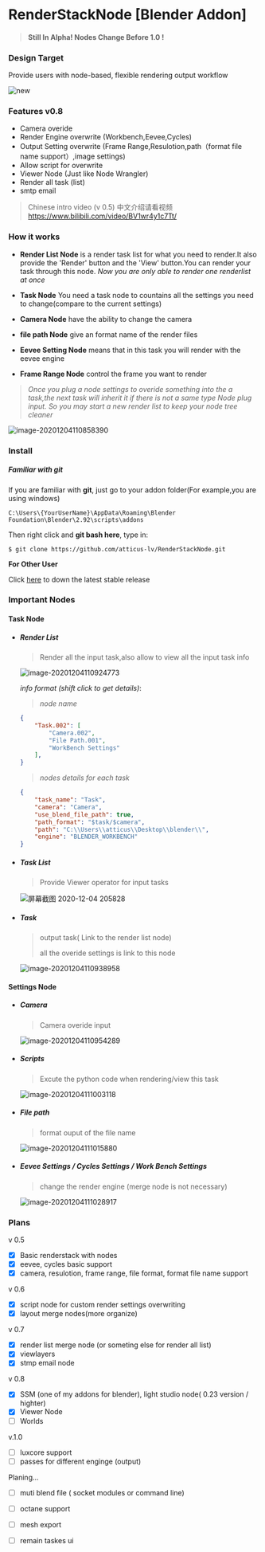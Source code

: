 

# RenderStackNode [Blender Addon]

> #### Still In Alpha! Nodes Change Before 1.0 !

### **Design Target**

Provide users with node-based, flexible rendering output workflow

![new](img/new.gif)



### Features v0.8

+ Camera overide
+ Render Engine overwrite (Workbench,Eevee,Cycles)
+ Output Setting overwrite (Frame Range,Resulotion,path（format file name support）,image settings)
+ Allow script for overwrite 
+ Viewer Node (Just like Node Wrangler)
+ Render all task (list)
+ smtp email 

> Chinese intro video (v 0.5) 中文介绍请看视频 https://www.bilibili.com/video/BV1wr4y1c7Tt/



### How it works

 + **Render List Node** is a render task list for what you need to render.It also  provide the 'Render' button and the 'View' button.You can render your task through this node. *Now you are only able to render one renderlist at once*

 + **Task Node** You need a task node to countains all the settings you need to change(compare to the current settings)
 + **Camera Node** have the ability to change the camera
 + **file path Node** give an format name of the render files
 + **Eevee Setting Node** means that in this task you will render with the eevee engine
 + **Frame Range Node** control the frame you want to render

> *Once you plug a node settings to overide something into the a task,the next task will inherit it if there is not a same type Node plug input. So you may start a new render list to keep your node tree cleaner*

![image-20201204110858390](./img/image-20201204110858390.png)



### Install

##### Familiar with **git**

If you are familiar with **git**, just go to your addon folder(For example,you are using windows)

`C:\Users\{YourUserName}\AppData\Roaming\Blender Foundation\Blender\2.92\scripts\addons`

Then right click and **git bash here**, type in:

`$ git clone https://github.com/atticus-lv/RenderStackNode.git`

**For Other User**

Click [here](https://github.com/atticus-lv/RenderStackNode/releases/tag/alpha) to down the latest stable release



### Important Nodes

#### Task Node

+ ##### Render List 

	> Render all the input task,also allow to view all the input task info
	
	![image-20201204110924773](./img/image-20201204110924773.png)
	
	*info format (shift click to get details)*:
	
	> *node name*
	
	```json
	{
	    "Task.002": [
	        "Camera.002",
	        "File Path.001",
	        "WorkBench Settings"
	    ],
	}
	```
	> *nodes details for each task*
	
	```json
	{
	    "task_name": "Task",
	    "camera": "Camera",
	    "use_blend_file_path": true,
	    "path_format": "$task/$camera",
	    "path": "C:\\Users\\atticus\\Desktop\\blender\\",
	    "engine": "BLENDER_WORKBENCH"
	}
	```
	
	
	
+ ##### Task List

    > Provide Viewer operator for input tasks

    ![屏幕截图 2020-12-04 205828](img/%E5%B1%8F%E5%B9%95%E6%88%AA%E5%9B%BE%202020-12-04%20205828.png)

+ ##### Task

    > output task( Link to the render list node)
    >
    > all the overide settings is link to this node 

    ![image-20201204110938958](./img/image-20201204110938958.png)

#### Settings Node

+ ##### Camera 

	> Camera overide input
	
	![image-20201204110954289](./img/image-20201204110954289.png)
	
+ ##### Scripts

    > Excute the python code when rendering/view this task

    ![image-20201204111003118](./img/image-20201204111003118.png)

+ ##### File path

    > format ouput of the file name 
    
    ![image-20201204111015880](./img/image-20201204111015880.png)
    
+ ##### Eevee Settings / Cycles Settings / Work Bench Settings

    >  change the render engine (merge node is not necessary)
    
    ![image-20201204111028917](./img/image-20201204111028917.png)
    
    

### Plans

v 0.5

+ [x]  Basic renderstack with nodes 
+ [x]  eevee, cycles basic support 
+ [x]  camera, resulotion, frame range, file format, format file name support

v 0.6

+ [x]  script node for custom render settings overwriting
+ [x]  layout merge nodes(more organize)

v 0.7
+ [x]  render list merge node (or someting else for render all list)
+ [x]  viewlayers 
+ [x]  stmp email node 

v 0.8
+ [x] SSM (one of my addons for blender), light studio node( 0.23 version / highter)
+ [x] Viewer Node
+ [ ] Worlds

v.1.0
+ [ ]  luxcore support
+ [ ]  passes for different enginge (output)

Planing... 

+ [ ] muti blend file ( socket modules or command line)
+ [ ] octane support
+ [ ] mesh export
+ [ ] remain taskes ui 



